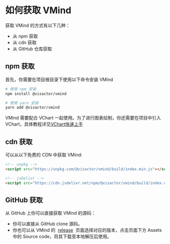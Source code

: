 # 如何获取 VMind

获取 VMind 的方式有以下几种：

- 从 npm 获取
- 从 cdn 获取
- 从 GitHub 仓库获取

## npm 获取

首先，你需要在项目根目录下使用以下命令安装 VMind

```bash
# 使用 npm 安装
npm install @visactor/vmind

# 使用 yarn 安装
yarn add @visactor/vmind
```

VMind 需要配合 VChart 一起使用。为了进行图表绘制，你还需要在项目中引入 VChart，具体教程详见[VChart快速上手](https://www.visactor.io/vchart/guide/tutorial_docs/Getting_Started)


## cdn 获取

可以从以下免费的 CDN 中获取 VMind:

```html
<!-- unpkg -->
<script src="https://unpkg.com/@visactor/vmind/build/index.min.js"></script>

<!-- jsDelivr -->
<script src="https://cdn.jsdelivr.net/npm/@visactor/vmind/build/index.min.js"></script>
```

## GitHub 获取

从 GitHub 上你可以直接获取 VMind 的源码：

- 你可以直接从 GitHub clone 源码。
- 你也可以从 VMind 的  [release](https://github.com/VisActor/VMind/releases)  页面选择对应的版本，点击页面下方 Assets 中的 Source code，将其下载至本地解压后使用。
